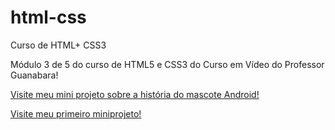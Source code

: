 # html-css
 Curso de HTML+ CSS3
 
 Módulo 3 de 5 do curso de HTML5 e CSS3 do Curso em Vídeo do Professor Guanabara!

 <a href ="https://antoniowelton.github.io/html-css/2-exercicios/desafios/desafio-10-android/android.html" target="_blank"> Visite meu mini projeto sobre a história do mascote Android!</a>

 <a href="https://antoniowelton.github.io/html-css/2-exercicio/desafios/desafio-002/index.html" target="_blank">Visite meu primeiro miniprojeto!</a>

